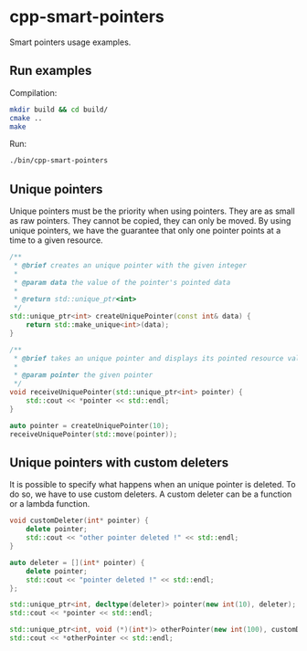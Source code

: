# cpp-smart-pointers

Smart pointers usage examples.

## Run examples

Compilation:

```bash
mkdir build && cd build/
cmake ..
make
```

Run:

```bash
./bin/cpp-smart-pointers
```

## Unique pointers

Unique pointers must be the priority when using pointers.
They are as small as raw pointers.
They cannot be copied, they can only be moved.
By using unique pointers, we have the guarantee that only
one pointer points at a time to a given resource.

```cpp
/**
 * @brief creates an unique pointer with the given integer
 *
 * @param data the value of the pointer's pointed data
 *
 * @return std::unique_ptr<int>
 */
std::unique_ptr<int> createUniquePointer(const int& data) {
    return std::make_unique<int>(data);
}

/**
 * @brief takes an unique pointer and displays its pointed resource value
 *
 * @param pointer the given pointer
 */
void receiveUniquePointer(std::unique_ptr<int> pointer) {
    std::cout << *pointer << std::endl;
}

auto pointer = createUniquePointer(10);
receiveUniquePointer(std::move(pointer));
```

## Unique pointers with custom deleters

It is possible to specify what happens when an unique pointer is deleted.
To do so, we have to use custom deleters. A custom deleter can be a function
or a lambda function.

```cpp
void customDeleter(int* pointer) {
    delete pointer;
    std::cout << "other pointer deleted !" << std::endl;
}

auto deleter = [](int* pointer) {
    delete pointer;
    std::cout << "pointer deleted !" << std::endl;
};

std::unique_ptr<int, decltype(deleter)> pointer(new int(10), deleter);
std::cout << *pointer << std::endl;

std::unique_ptr<int, void (*)(int*)> otherPointer(new int(100), customDeleter);
std::cout << *otherPointer << std::endl;
```
